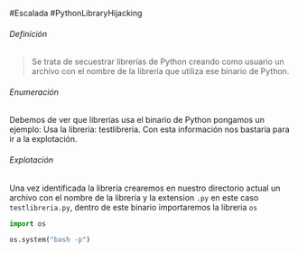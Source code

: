#Escalada #PythonLibraryHijacking
###### Definición
>Se trata de secuestrar librerías de Python creando como usuario un archivo con el nombre de la librería que utiliza ese binario de Python.

###### Enumeración
Debemos de ver que librerías usa el binario de Python pongamos un ejemplo:
	Usa la librería: testlibreria.
Con esta información nos bastaría para ir a la explotación.

###### Explotación
Una vez identificada la librería crearemos en nuestro directorio actual un archivo con el nombre de la librería y la extension `.py` en este caso `testlibreria.py`, dentro de este binario importaremos la libreria `os`
```python
import os

os.system("bash -p")
```
